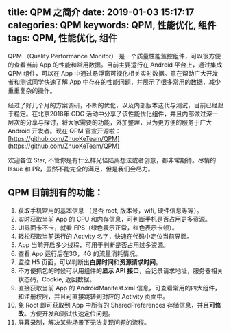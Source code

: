 title: QPM 之简介
date: 2019-01-03 15:17:17
categories: QPM
keywords: QPM, 性能优化, 组件
tags: QPM, 性能优化, 组件
---

QPM （Quality Performance Monitor） 是一个质量性能监控组件，可以很方便的查看当前 App 的性能和常用数据。目前主要运行在 Android 平台上，通过集成 QPM 组件，可以在 App 中通过悬浮窗可视化相关实时数据。意在帮助广大开发者和测试同学快速了解 App 中存在的性能问题，并展示了很多常用的数据，减少重重复杂的操作。

经过了好几个月的方案调研，不断的优化，以及内部版本迭代与测试，目前已经趋于稳定。在北京2018年 GDG 活动中分享了该性能优化组件，并且内部做过深一层次的分享与探讨，将大家需要的功能，外加整理，只为更方便的服务于广大 Android 开发者。现在 QPM 官宣开源啦：
[https://github.com/ZhuoKeTeam/QPM](https://github.com/ZhuoKeTeam/QPM)

欢迎各位 Star, 不管你是有什么样光怪陆离想法或者创意，都非常期待。尽情的 Issue 和 PR，虽然不能完全的满足，但是我们会尽力。

## QPM 目前拥有的功能：
1. 获取手机常用的基本信息 （是否 root, 版本号，wifi, 硬件信息等等）。
2. 实时获取当前 App 的 CPU 和内存信息，可判断手机是否占用更多资源。
3. UI界面卡不卡，就看 FPS（绿色表示正常，红色表示卡顿）。
4. 轻松获取当前运行的 Activity 名字，快速在代码中定位当前界面。
5. App 当前开启多少线程，可用于判断是否占用过多资源。
6. 查看 App 运行后在3G，4G 的流量消耗情况。
7. 监控 H5 页面，可以判断出**白屏时间**和**资源请求时间**。
8. 不方便抓包的时候可以用组件的**显示 API 接口**，会记录请求地址，服务器相关状态码，Cookie, 返回数据。
9. 直接获取当前 App 的 AndroidManifest.xml 信息，可查看常用的四大组件，和注册权限，并且可直接跳转到对应的 Activity 页面中。
10. 免 Root 即可获取到 App 中所有的 SharedPreferences 存储信息，并且**可修改**。方便开发和测试快速定位问题。
11. 屏幕录制，解决某些场景下无法复现问题的流程。



